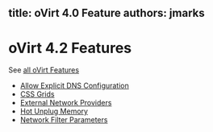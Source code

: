 
title: oVirt 4.0 Feature
authors: jmarks
---

# oVirt 4.2 Features

See [all oVirt Features](/develop/release-management/features/)

* [Allow Explicit DNS Configuration](/develop/release-management/features/network/allowExplicitDnsConfiguration/)
* [CSS Grids](/develop/release-management/features/ux/cssgrids/)
* [External Network Providers](/develop/release-management/features/network/external-network-provider/)
* [Hot Unplug Memory](/develop/release-management/features/virt/hot-unplug-memory/)
* [Network Filter Parameters](/develop/release-management/features/network/networkfilterparameters/)
